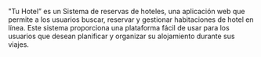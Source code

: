"Tu Hotel” es un Sistema de reservas de hoteles, una aplicación web que 
permite a los usuarios buscar, reservar y gestionar habitaciones de hotel en 
línea. Este sistema proporciona una plataforma fácil de usar para los 
usuarios que desean planificar y organizar su alojamiento durante sus 
viajes.